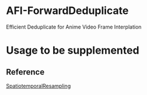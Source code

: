 # AFI-ForwardDeduplicate
Efficient Deduplicate for Anime Video Frame Interplation


# Usage to be supplemented

## Reference
[SpatiotemporalResampling](https://github.com/hyw-dev/SpatiotemporalResampling)
